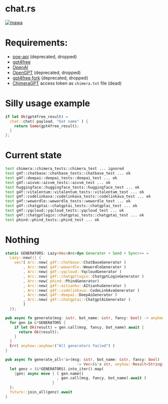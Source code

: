 # chat.rs

[![mawa](https://github.com/Miezhiko/chat.rs/actions/workflows/ci.yml/badge.svg)](https://github.com/Miezhiko/chat.rs/actions/workflows/ci.yml)

# Requirements:

- [poe-api](https://github.com/ading2210/poe-api) (deprecated, dropped)
- [gpt4free](https://github.com/xtekky/gpt4free)
- [OpenAI](https://github.com/openai/openai-python)
- [OpenGPT](https://github.com/uesleibros/OpenGPT) (deprecated, dropped)
- [gpt4free fork](https://github.com/Masha/gpt4free) (deprecated, dropped)
- [ChimeraGPT](https://discord.gg/chimeragpt) access token as `chimera.txt` file (dead)

# Silly usage example

```rust
if let Ok(gpt4free_result) =
  chat::chat( payload, "bot name" ) {
    return Some(gpt4free_result);
  }
};
```

# Current state

```bash
test chimera::chimera_tests::chimera_test ... ignored
test g4f::chatbase::chatbase_tests::chatbase_test ... ok
test g4f::deepai::deepai_tests::deepai_test ... ok
test g4f::aivvm::aivvm_tests::aivvm_test ... ok
test huggingface::huggingface_tests::huggingface_test ... ok
test g4f::vitalentum::vitalentum_tests::vitalentum_test ... ok
test g4f::codelinkava::codelinkava_tests::codelinkava_test ... ok
test g4f::wewordle::wewordle_tests::wewordle_test ... ok
test g4f::chatgptai::chatgptai_tests::chatgptai_test ... ok
test g4f::yqcloud::yqcloud_tests::yqcloud_test ... ok
test g4f::chatgptlogin::chatgptai_tests::chatgptai_test ... ok
test phind::phind_tests::phind_test ... ok
```

# Nothing

```rust
static GENERATORS: Lazy<Vec<Arc<dyn Generator + Send + Sync>>> =
  Lazy::new(|| {
    vec![ Arc::new( g4f::chatbase::ChatBaseGenerator )
        , Arc::new( g4f::wewordle::WewordleGenerator )
        , Arc::new( g4f::yqcloud::YqcloudGenerator )
        , Arc::new( g4f::chatgptlogin::ChatgptLoginGenerator )
        , Arc::new( phind::PhindGenerator)
        , Arc::new( g4f::aitianhu::AItianhuGenerator )
        , Arc::new( g4f::codelinkava::CodeLinkAvaGenerator )
        , Arc::new( g4f::deepai::DeepAiGenerator )
        , Arc::new( g4f::chatgptai::ChatgptAiGenerator )
        ]
  });

pub async fn generate(msg: &str, bot_name: &str, fancy: bool) -> anyhow::Result<String> {
  for gen in &*GENERATORS {
    if let Ok(result) = gen.call(msg, fancy, bot_name).await {
      return Ok(result);
    }
  }
  Err( anyhow::anyhow!("All generators failed") )
}

pub async fn generate_all<'a>(msg: &str, bot_name: &str, fancy: bool)
                                -> Vec<(&'a str, anyhow::Result<String>)> {
  let genz = (&*GENERATORS).into_iter().map(
    |gen| async move { ( gen.name()
                       , gen.call(msg, fancy, bot_name).await )
                     }
  );
  future::join_all(genz).await
}
```
